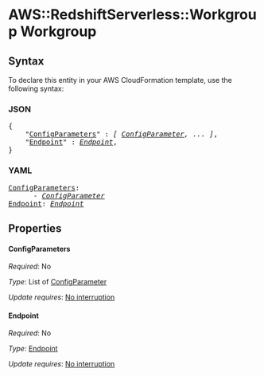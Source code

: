 # AWS::RedshiftServerless::Workgroup Workgroup

## Syntax

To declare this entity in your AWS CloudFormation template, use the following syntax:

### JSON

<pre>
{
    "<a href="#configparameters" title="ConfigParameters">ConfigParameters</a>" : <i>[ <a href="configparameter.md">ConfigParameter</a>, ... ]</i>,
    "<a href="#endpoint" title="Endpoint">Endpoint</a>" : <i><a href="endpoint.md">Endpoint</a></i>,
}
</pre>

### YAML

<pre>
<a href="#configparameters" title="ConfigParameters">ConfigParameters</a>: <i>
      - <a href="configparameter.md">ConfigParameter</a></i>
<a href="#endpoint" title="Endpoint">Endpoint</a>: <i><a href="endpoint.md">Endpoint</a></i>
</pre>

## Properties

#### ConfigParameters

_Required_: No

_Type_: List of <a href="configparameter.md">ConfigParameter</a>

_Update requires_: [No interruption](https://docs.aws.amazon.com/AWSCloudFormation/latest/UserGuide/using-cfn-updating-stacks-update-behaviors.html#update-no-interrupt)

#### Endpoint

_Required_: No

_Type_: <a href="endpoint.md">Endpoint</a>

_Update requires_: [No interruption](https://docs.aws.amazon.com/AWSCloudFormation/latest/UserGuide/using-cfn-updating-stacks-update-behaviors.html#update-no-interrupt)
